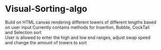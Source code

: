# Visual-Sorting-algo
Build on HTML canvas rendering different towers of different lengths based on user input
Currently contains methods for Insertion, Bubble, CockTail and Selection sort                                                   
User is allowed to enter the high and low end ranges, adjust swap speed and change the amount of towers to sort
